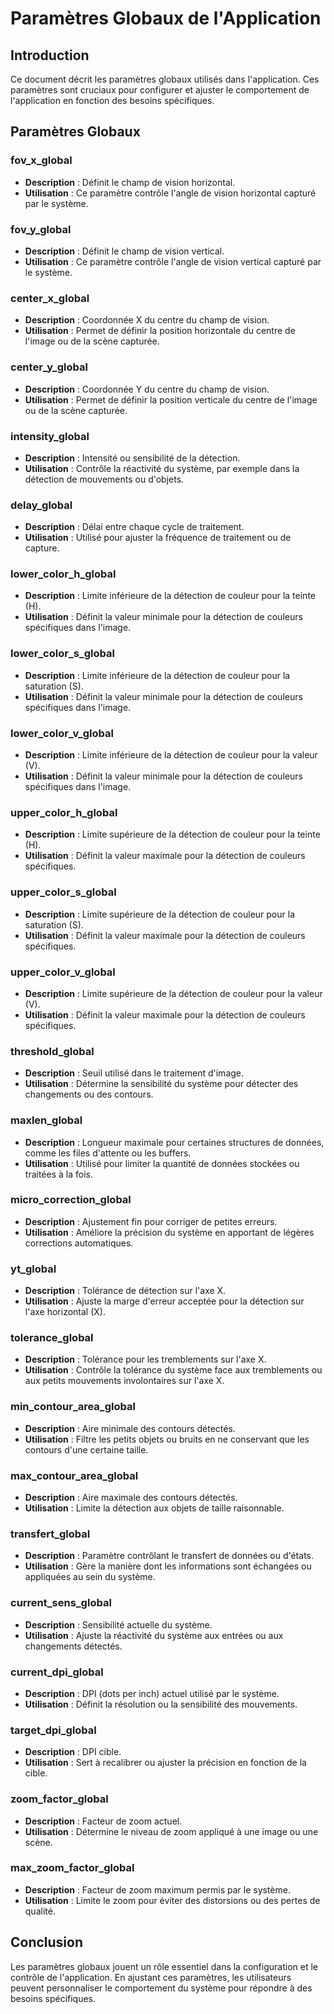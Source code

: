 # Paramètres Globaux de l'Application

## Introduction
Ce document décrit les paramètres globaux utilisés dans l'application. Ces paramètres sont cruciaux pour configurer et ajuster le comportement de l'application en fonction des besoins spécifiques.

## Paramètres Globaux

### fov_x_global
- **Description** : Définit le champ de vision horizontal.
- **Utilisation** : Ce paramètre contrôle l'angle de vision horizontal capturé par le système.

### fov_y_global
- **Description** : Définit le champ de vision vertical.
- **Utilisation** : Ce paramètre contrôle l'angle de vision vertical capturé par le système.

### center_x_global
- **Description** : Coordonnée X du centre du champ de vision.
- **Utilisation** : Permet de définir la position horizontale du centre de l'image ou de la scène capturée.

### center_y_global
- **Description** : Coordonnée Y du centre du champ de vision.
- **Utilisation** : Permet de définir la position verticale du centre de l'image ou de la scène capturée.

### intensity_global
- **Description** : Intensité ou sensibilité de la détection.
- **Utilisation** : Contrôle la réactivité du système, par exemple dans la détection de mouvements ou d'objets.

### delay_global
- **Description** : Délai entre chaque cycle de traitement.
- **Utilisation** : Utilisé pour ajuster la fréquence de traitement ou de capture.

### lower_color_h_global
- **Description** : Limite inférieure de la détection de couleur pour la teinte (H).
- **Utilisation** : Définit la valeur minimale pour la détection de couleurs spécifiques dans l'image.

### lower_color_s_global
- **Description** : Limite inférieure de la détection de couleur pour la saturation (S).
- **Utilisation** : Définit la valeur minimale pour la détection de couleurs spécifiques dans l'image.

### lower_color_v_global
- **Description** : Limite inférieure de la détection de couleur pour la valeur (V).
- **Utilisation** : Définit la valeur minimale pour la détection de couleurs spécifiques dans l'image.

### upper_color_h_global
- **Description** : Limite supérieure de la détection de couleur pour la teinte (H).
- **Utilisation** : Définit la valeur maximale pour la détection de couleurs spécifiques.

### upper_color_s_global
- **Description** : Limite supérieure de la détection de couleur pour la saturation (S).
- **Utilisation** : Définit la valeur maximale pour la détection de couleurs spécifiques.

### upper_color_v_global
- **Description** : Limite supérieure de la détection de couleur pour la valeur (V).
- **Utilisation** : Définit la valeur maximale pour la détection de couleurs spécifiques.

### threshold_global
- **Description** : Seuil utilisé dans le traitement d'image.
- **Utilisation** : Détermine la sensibilité du système pour détecter des changements ou des contours.

### maxlen_global
- **Description** : Longueur maximale pour certaines structures de données, comme les files d'attente ou les buffers.
- **Utilisation** : Utilisé pour limiter la quantité de données stockées ou traitées à la fois.

### micro_correction_global
- **Description** : Ajustement fin pour corriger de petites erreurs.
- **Utilisation** : Améliore la précision du système en apportant de légères corrections automatiques.

### yt_global
- **Description** : Tolérance de détection sur l'axe X.
- **Utilisation** : Ajuste la marge d'erreur acceptée pour la détection sur l'axe horizontal (X).

### tolerance_global
- **Description** : Tolérance pour les tremblements sur l'axe X.
- **Utilisation** : Contrôle la tolérance du système face aux tremblements ou aux petits mouvements involontaires sur l'axe X.

### min_contour_area_global
- **Description** : Aire minimale des contours détectés.
- **Utilisation** : Filtre les petits objets ou bruits en ne conservant que les contours d'une certaine taille.

### max_contour_area_global
- **Description** : Aire maximale des contours détectés.
- **Utilisation** : Limite la détection aux objets de taille raisonnable.

### transfert_global
- **Description** : Paramètre contrôlant le transfert de données ou d'états.
- **Utilisation** : Gère la manière dont les informations sont échangées ou appliquées au sein du système.

### current_sens_global
- **Description** : Sensibilité actuelle du système.
- **Utilisation** : Ajuste la réactivité du système aux entrées ou aux changements détectés.

### current_dpi_global
- **Description** : DPI (dots per inch) actuel utilisé par le système.
- **Utilisation** : Définit la résolution ou la sensibilité des mouvements.

### target_dpi_global
- **Description** : DPI cible.
- **Utilisation** : Sert à recalibrer ou ajuster la précision en fonction de la cible.

### zoom_factor_global
- **Description** : Facteur de zoom actuel.
- **Utilisation** : Détermine le niveau de zoom appliqué à une image ou une scène.

### max_zoom_factor_global
- **Description** : Facteur de zoom maximum permis par le système.
- **Utilisation** : Limite le zoom pour éviter des distorsions ou des pertes de qualité.

## Conclusion
Les paramètres globaux jouent un rôle essentiel dans la configuration et le contrôle de l'application. En ajustant ces paramètres, les utilisateurs peuvent personnaliser le comportement du système pour répondre à des besoins spécifiques.
